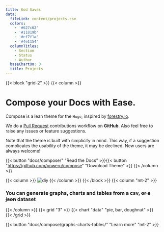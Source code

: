 ```yaml
---
title: God Saves
data:
  fileLink: content/projects.csv
  colors:
    - '#627c62'
    - '#11819b'
    - '#ef7f1a'
    - '#4e1154'
  columnTitles:
    - Section
    - Status
    - Author
  baseChartOn: 3
  title: Projects
---
```


{{< block "grid-2" >}}
{{< column >}}
# Compose your Docs with __Ease__.

Compose is a lean theme for the `Hugo`, inspired by [forestry.io](https://forestry.io). 

We do a [Pull Request](https://github.com/onweru/compose/pulls) contributions workflow on **GitHub**. Also feel free to raise any issues or feature suggestions.

Note that the theme is built with simplicity in mind. This way, if a suggestion complicates the usability of the theme, it may be declined. New users are always welcome!

{{< button "docs/compose/" "Read the Docs" >}}{{< button "https://github.com/onweru/compose" "Download Theme" >}}
{{< /column >}}

{{< column >}}
![diy](/images/scribble.jpg)
{{< /column >}}
{{< /block >}}
{{< column "mt-2" >}}
### You can generate graphs, charts and tables from a csv, ~~or a json~~ dataset 
{{< /column >}}
{{< grid "3" >}}
  {{< chart "data" "pie, bar, doughnut" >}}
{{< /grid >}}

{{< button "docs/compose/graphs-charts-tables/" "Learn more" "mt-2" >}}
